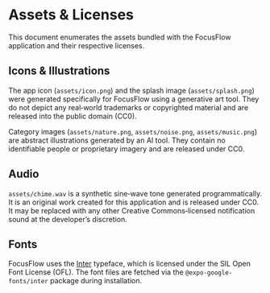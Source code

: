 # Assets & Licenses

This document enumerates the assets bundled with the FocusFlow application and their respective licenses.

## Icons & Illustrations

The app icon (`assets/icon.png`) and the splash image (`assets/splash.png`) were generated specifically for FocusFlow using a generative art tool. They do not depict any real‑world trademarks or copyrighted material and are released into the public domain (CC0).

Category images (`assets/nature.png`, `assets/noise.png`, `assets/music.png`) are abstract illustrations generated by an AI tool. They contain no identifiable people or proprietary imagery and are released under CC0.

## Audio

`assets/chime.wav` is a synthetic sine‑wave tone generated programmatically. It is an original work created for this application and is released under CC0. It may be replaced with any other Creative Commons‑licensed notification sound at the developer’s discretion.

## Fonts

FocusFlow uses the [Inter](https://rsms.me/inter/) typeface, which is licensed under the SIL Open Font License (OFL). The font files are fetched via the `@expo-google-fonts/inter` package during installation.